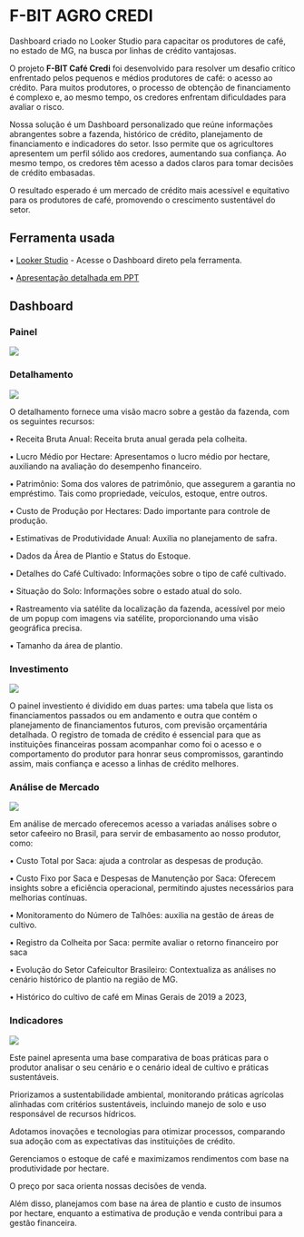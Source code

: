 # F-BIT AGRO CREDI
Dashboard criado no Looker Studio para capacitar os produtores de café, no estado de MG, na busca por linhas de crédito vantajosas.

O projeto **F-BIT Café Credi** foi desenvolvido para resolver um desafio crítico enfrentado pelos pequenos e médios produtores de café: o acesso ao crédito. Para muitos produtores, o processo de obtenção de financiamento é complexo e, ao mesmo tempo, os credores enfrentam dificuldades para avaliar o risco.

Nossa solução é um Dashboard personalizado que reúne informações abrangentes sobre a fazenda, histórico de crédito, planejamento de financiamento e indicadores do setor. Isso permite que os agricultores apresentem um perfil sólido aos credores, aumentando sua confiança. Ao mesmo tempo, os credores têm acesso a dados claros para tomar decisões de crédito embasadas.

O resultado esperado é um mercado de crédito mais acessível e equitativo para os produtores de café, promovendo o crescimento sustentável do setor.

## Ferramenta usada

• [Looker Studio](https://lookerstudio.google.com/reporting/1885e3a7-266b-4104-ab18-2087f6ed2e12) - Acesse o Dashboard direto pela ferramenta.

• [Apresentação detalhada em PPT](https://docs.google.com/presentation/d/1xO6UybouwQharaM2w43gRioloulqwgyP/edit?usp=sharing&ouid=105274776307631241708&rtpof=true&sd=true)

## Dashboard

### Painel
<img src= "https://github.com/thaishagler/F-bit_agro_credito/blob/main/painel.png">

### Detalhamento

<img src= "https://github.com/thaishagler/F-bit_agro_credito/blob/main/detalhamento.png">

O detalhamento fornece uma visão macro sobre a gestão da fazenda, com os seguintes recursos:

• Receita Bruta Anual: Receita bruta anual gerada pela colheita.

• Lucro Médio por Hectare: Apresentamos o lucro médio por hectare, auxiliando na avaliação do desempenho financeiro.

• Patrimônio: Soma dos valores de patrimônio, que assegurem a garantia no empréstimo. Tais como propriedade, veículos, estoque, entre outros.

• Custo de Produção por Hectares: Dado importante para controle de produção.

• Estimativas de Produtividade Anual: Auxilia no planejamento de safra.

• Dados da Área de Plantio e Status do Estoque.

• Detalhes do Café Cultivado: Informações sobre o tipo de café cultivado.

• Situação do Solo: Informações sobre o estado atual do solo.

• Rastreamento via satélite da localização da fazenda, acessível por meio de um popup com imagens via satélite, proporcionando uma visão geográfica precisa.

• Tamanho da área de plantio.

### Investimento
<img src= "https://github.com/thaishagler/F-bit_agro_credito/blob/main/investimento.png">

O painel investiento é dividido em duas partes: uma tabela que lista os financiamentos passados ou em andamento e outra que contém o planejamento de financiamentos futuros, com previsão orçamentária detalhada.
O registro de tomada de crédito é essencial para que as instituições financeiras possam acompanhar como foi o acesso e o comportamento do produtor para honrar seus compromissos, garantindo assim, mais confiança e acesso a linhas de crédito melhores.

### Análise de Mercado
<img src= "https://github.com/thaishagler/F-bit_agro_credito/blob/main/analise%20de%20mercado.png">

Em análise de mercado oferecemos acesso a variadas análises sobre o setor cafeeiro no Brasil, para servir de embasamento ao nosso produtor, como:

• Custo Total por Saca: ajuda a controlar as despesas de produção.

• Custo Fixo por Saca e Despesas de Manutenção por Saca: Oferecem insights sobre a eficiência operacional, permitindo ajustes necessários para melhorias contínuas.

• Monitoramento do Número de Talhões: auxilia na gestão de áreas de cultivo. 

• Registro da Colheita por Saca: permite avaliar o retorno financeiro por saca

• Evolução do Setor Cafeicultor Brasileiro: Contextualiza as análises no cenário histórico de plantio na região de MG.

• Histórico do cultivo de café em Minas Gerais de 2019 a 2023,

### Indicadores
<img src= "https://github.com/thaishagler/F-bit_agro_credito/blob/main/indicadores.png">

Este painel apresenta uma base comparativa de boas práticas para o produtor analisar o seu cenário e o cenário ideal de cultivo e práticas sustentáveis. 

Priorizamos a sustentabilidade ambiental, monitorando práticas agrícolas alinhadas com critérios sustentáveis, incluindo manejo de solo e uso responsável de recursos hídricos.

Adotamos inovações e tecnologias para otimizar processos, comparando sua adoção com as expectativas das instituições de crédito. 

Gerenciamos o estoque de café e maximizamos rendimentos com base na produtividade por hectare. 

O preço por saca orienta nossas decisões de venda.

Além disso, planejamos com base na área de plantio e custo de insumos por hectare, enquanto a estimativa de produção e venda contribui para a gestão financeira.





